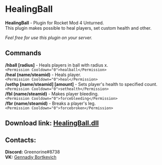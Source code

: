 # HealingBall

**HealingBall** - Plugin for Rocket Mod 4 Unturned.  
This plugin makes possible to heal players, set custom health and other.

*Feel free for use this plugin on your server.*

## Commands
**/hball [radius]** - Heals players in ball with radius x.  
```<Permission Cooldown="0">healball</Permission>```  
**/heal (name/steamid)** - Heals player.  
```<Permission Cooldown="0">heal</Permission>```  
**/sethp [name/steamid] [amount]** - Sets player's health to specified count.  
```<Permission Cooldown="0">sethealth</Permission>```  
**/fbl (name/steamid)** - Makes player bleeding.  
```<Permission Cooldown="0">forcebleeding</Permission>```  
**/fbr (name/steamid)** - Breaks a player's leg.  
```<Permission Cooldown="0">forcebroken</Permission>```  

## Download link: [HealingBall.dll](https://github.com/RestoreMonarchyPlugins/HealingBall/releases/download/1.0/HealingBall.dll)

## Contacts:  
**Discord:** Greenorine#8738  
**VK:** [Gennadiy Bortkevich](https://vk.com/greenorine)